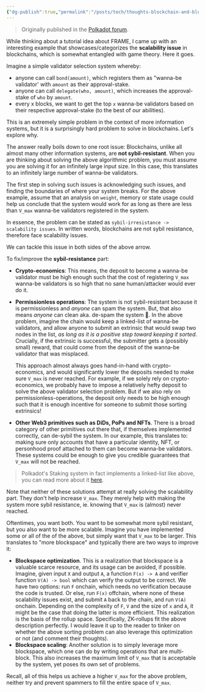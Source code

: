 ```yaml
---
{"dg-publish":true,"permalink":"/posts/tech/thoughts-blockchain-and-blockspace-scalability/","tags":["polkadot","blockchain"],"created":"2024-02-27T17:37:49.000+04:00","updated":"2024-02-27T17:37:49.000+04:00"}
---
```


> Originally published in the [Polkadot forum](https://forum.polkadot.network/t/tellling-the-story-of-the-game-theory-behind-frame-pallets/2282/12?u=kianenigma).

While thinking about a tutorial idea about FRAME, I came up with an interesting example that showcases/categorizes the **scalability issue** in blockchains, which is somewhat entangled with game theory. Here it goes. 

Imagine a simple validator selection system whereby: 

-  anyone can call `bond(amount)`, which registers them as "wanna-be validator' with `amount` as their approval-stake.
- anyone can call `delegate(who, amount)`, which increases the approval-stake of `who` by `amount`.
- every x blocks, we want to get the top `x` wanna-be validators based on their respective approval-stake (to the best of our abilities).

This is an extremely simple problem in the context of more information systems, but it is a surprisingly hard problem to solve in blockchains. Let's explore why.

The answer really boils down to one root issue: Blockchains, unlike all almost many other information systems, are **not sybil-resistant**. When you are thinking about solving the above algorithmic problem, you must assume you are solving it for an infinitely large input size. In this case, this translates to an infinitely large number of wanna-be validators. 

The first step in solving such issues is acknowledging such issues, and finding the boundaries of where your system breaks. For the above example, assume that an analysis on `weight`, memory or state usage could help us conclude that the system would work for as long as there are less than `V_max` wanna-be validators registered in the system. 

In essence, the problem can be stated as `sybil-irresistance -> scalability issues`. In written words, blockchains are not sybil resistance, therefore face scalability issues. 

We can tackle this issue in both sides of the above arrow. 

To fix/improve the **sybil-resistance** part: 

- **Crypto-economics**: This means, the deposit to become a wanna-be validator must be high enough such that the cost of registering `V_max` wanna-be validators is so high that no sane human/attacker would ever do it. 
- **Permissionless operations**: The system is not sybil-resistant because it is permissionless and *anyone* can spam the system. But, that also means *anyone* can clean aka. de-spam the system 🧠. In the above problem, imagine the chain would keep a linked-list of wanna-be validators, and allow anyone to submit an extrinsic that would swap two nodes in the list, *as long as it is a positive step toward keeping it sorted*. Crucially, if the extrinsic is successful, the submitter gets a (possibly small) reward, that could come from the deposit of the wanna-be validator that was misplaced. 

  This approach almost always goes hand-in-hand with crypto-economics, and would significantly lower the deposits needed to make sure `V_max` is never reached. For example, if we solely rely on crypto-economics, we probably have to impose a relatively hefty deposit to solve the above validator selection problem. But if we also rely on permissionless-operations, the deposit only needs to be high enough such that it is enough incentive for someone to submit those sorting extrinsics!

- **Other Web3 primitives such as DiDs, PoPs and NFTs**. There is a broad category of other primitives out there that, if themselves implemented correctly, can de-sybil the system. In our example, this translates to: making sure only accounts that have a particular identity, NFT, or personhood proof attached to them can become wanna-be validators. These systems could be enough to give you credible guarantees that `V_max` will not be reached. 

> Polkadot's Staking system in fact implements a linked-list like above, you can read more about it [here](https://polkadot.network/blog/staking-update-september-2021).

Note that neither of these solutions attempt at really solving the scalability part. They don't help increase `V_max`. They merely help with making the system more sybil resistance, ie. knowing that `V_max` is (almost) never reached.

Oftentimes, you want both. You want to be somewhat more sybil resistant, but you also want to be more scalable. Imagine you have implemented some or all of the of the above, but simply want that `V_max` to be larger. This translates to "more blockspace" and typically there are two ways to improve it: 

- **Blockspace optimization**. This is a realization that blockspace is a valuable scarce resource, and its usage can be avoided, if possible. Imagine, given input `X` and output `A`, a function `F(x) -> A` and verifier function `V(A) -> bool` which can verify the output to be correct. We have two options: run `F` onchain, which needs no verification because the code is trusted. Or else, run `F(x)` offchain, where none of these scalability issues exist, and submit `A` back to the chain, and run `V(A)` onchain.  Depending on the complexity of `F`, `V` and the size of `x` and `A`, it might be the case that doing the latter is more efficient. This realization is the basis of the rollup space. Specifically, ZK-rollups fit the above description perfectly. I would leave it up to the reader to tinker on whether the above sorting problem can also leverage this optimization or not (and comment their thoughts).
- **Blockspace scaling**: Another solution is to simply leverage more blockspace, which one can do by writing operations that are multi-block. This also increases the maximum limit of `V_max` that is acceptable by the system, yet poses its own set of problems. 

Recall, all of this helps us achieve a higher `V_max` for the above problem, neither try and prevent spammers to fill the entire space of `V_max`.

